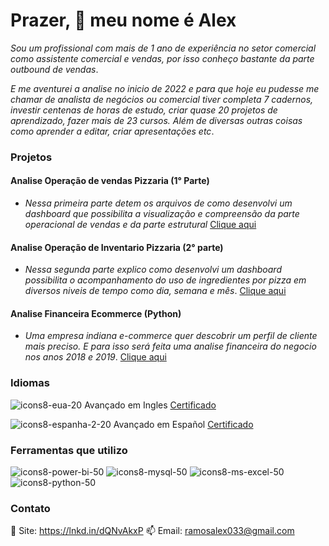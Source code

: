 # Prazer, 👋 meu nome é Alex

*Sou um profissional com mais de 1 ano de experiência no setor comercial como assistente comercial e vendas, por isso conheço bastante da parte outbound de vendas*.

*E me aventurei a analise no inicio de 2022 e para que hoje eu pudesse me chamar de analista de negócios ou comercial tiver completa 7 cadernos, investir centenas de horas de estudo, criar quase 20 projetos de aprendizado, fazer mais de 23 cursos. Além de diversas outras coisas como aprender a editar, criar apresentações etc*.

### Projetos 
#### Analise Operação de vendas Pizzaria (1° Parte)
*   *Nessa primeira parte detem os arquivos de como desenvolvi um dashboard que possibilita a visualização
e compreensão da parte operacional de vendas e da parte estrutural*
[Clique aqui](https://github.com/alex-ramos-d-a/Analise_Operacoes_Venda_Pizzaria)

#### Analise Operação de Inventario Pizzaria (2° parte)
*   *Nessa segunda parte explico como desenvolvi um dashboard possibilita o acompanhamento do uso de
  ingredientes por pizza em diversos niveis de tempo como dia, semana e mês*.
[Clique aqui](https://github.com/alex-ramos-d-a/Analise_Operacoes_Inventario_Pizzaria)

#### Analise Financeira Ecommerce (Python)
* *Uma empresa indiana e-commerce quer descobrir um perfil de cliente mais preciso. E para isso será feita 
    uma analise financeira do negocio nos anos 2018 e 2019*.
[Clique aqui](https://github.com/alex-ramos-d-a/E-commerce_Analise_Dados)

### Idiomas

![icons8-eua-20](https://user-images.githubusercontent.com/115717016/232852782-09085f5d-f6e2-46c2-ad23-b856298dd450.png)
Avançado em Ingles  [Certificado](https://drive.google.com/file/d/197P04wtePTgguAEkeXB__W5whi6or9Ko/view?usp=share_link)

![icons8-espanha-2-20](https://user-images.githubusercontent.com/115717016/232852983-23f08b57-9633-4bde-9786-333667bb8854.png)
Avançado em Español  [Certificado](https://drive.google.com/file/d/1KRxI7A5JlrzRdkBRotGuyhfN10ctxRQm/view?usp=share_link)

### Ferramentas que utilizo
![icons8-power-bi-50](https://user-images.githubusercontent.com/115717016/232850160-cd557d2f-537b-4229-9883-e031e8a23985.png)
![icons8-mysql-50](https://github.com/alex-ramos-d-a/alex-ramos-d-a/assets/115717016/748e40e5-e7e6-4d7b-a396-3f236e45279c)
![icons8-ms-excel-50](https://github.com/alex-ramos-d-a/alex-ramos-d-a/assets/115717016/4537e88f-71db-46ed-9e97-28e72f435290)
![icons8-python-50](https://github.com/alex-ramos-d-a/alex-ramos-d-a/assets/115717016/95d41fb4-f4b1-4197-9f1f-87b603a033a7)




### Contato
🎯 Site: https://lnkd.in/dQNvAkxP
📫 Email: ramosalex033@gmail.com
